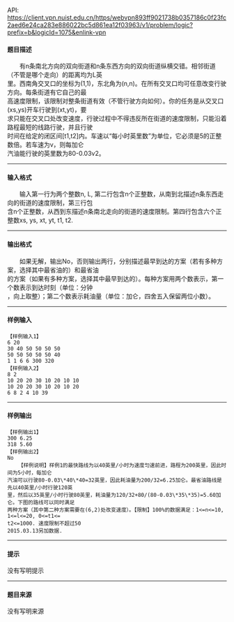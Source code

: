 API: https://client.vpn.nuist.edu.cn/https/webvpn893ff9021738b0357186c0f23fc2aed6e24ca283e886022bc5d861ea12f03963/v1/problem/logic?prefix=b&logicId=1075&enlink-vpn

#### 题目描述

　　有n条南北方向的双向街道和n条东西方向的双向街道纵横交错。相邻街道（不管是哪个走向）的距离均为L英  
里。西南角交叉口的坐标为(1,1)，东北角为(n,n)。在所有交叉口均可任意改变行驶方向。每条街道有它自己的最  
高速度限制，该限制对整条街道有效（不管行驶方向如何）。你的任务是从交叉口(xs,ys)开车行驶到(xt,yt)，要  
求只能在交叉口处改变速度，行驶过程中不得违反所在街道的速度限制，只能沿着路程最短的线路行驶，并且行驶  
时间在给定的闭区间\[t1,t2\]内。车速以“每小时英里数”为单位，它必须是5的正整数倍。若车速为v，则每加仑  
汽油能行驶的英里数为80-0.03v2。

---

#### 输入格式

　　输入第一行为两个整数n, L, 第二行包含n个正整数，从南到北描述n条东西走向的街道的速度限制，第三行包  
含n个正整数，从西到东描述n条南北走向的街道的速度限制。第四行包含六个正整数xs, ys, xt, yt, t1, t2.

---

#### 输出格式

　　如果无解，输出No，否则输出两行，分别描述最早到达的方案（若有多种方案，选择其中最省油的）和最省油  
的方案（如果有多种方案，选择其中最早到达的）。每种方案用两个数表示，第一个数表示到达时刻（单位：分钟  
，向上取整）；第二个数表示耗油量（单位：加仑，四舍五入保留两位小数）。

---

#### 样例输入
```
【样例输入1】
6 20
30 40 50 50 50 50
50 50 50 50 50 40
1 1 6 6 300 320
【样例输入2】
8 2
10 20 20 30 10 20 10 10
10 20 20 30 10 20 10 20
6 8 2 4 10 39
```

---

#### 样例输出
```
【样例输出1】
300 6.25
318 5.60
【样例输出2】
No
 　　【样例说明】样例1的最快路线为以40英里/小时为速度匀速前进，路程为200英里，因此时间为5小时，每加仑
汽油可以行驶80-0.03\*40\*40=32英里，因此耗油量为200/32=6.25加仑。最省油路线是先以40英里/小时行驶120英
里，然后以35英里/小时行驶80英里，耗油量为120/32+80/(80-0.03\*35\*35)=5.60加仑。下图的路线可以同时满足
两种方案（其中第二种方案需要在(6,2)处改变速度）。【限制】100%的数据满足：1<=n<=10, 1<=l<=20, 0<=t1<=
t2<=1000. 速度限制不超过50
2015.03.13另加数据.
```

---

#### 提示

没有写明提示

---

#### 题目来源

没有写明来源